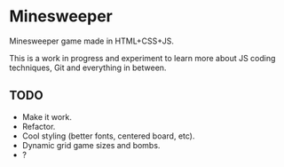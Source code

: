 Minesweeper
=====

Minesweeper game made in HTML+CSS+JS.

This is a work in progress and experiment to learn more about JS coding techniques, Git and everything in between.


TODO
----
* Make it work.
* Refactor.
* Cool styling (better fonts, centered board, etc).
* Dynamic grid game sizes and bombs.
* ?
